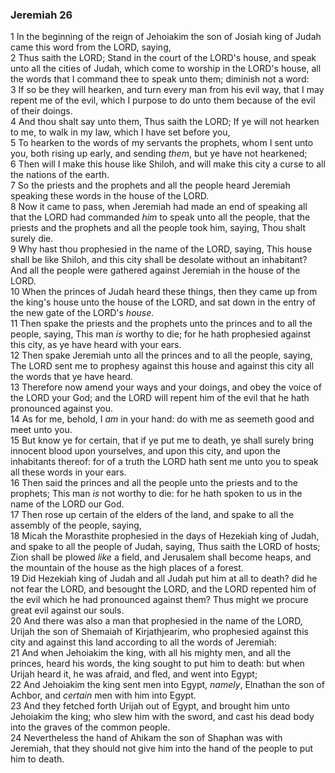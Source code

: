 ### Jeremiah 26

1 In the beginning of the reign of Jehoiakim the son of Josiah king of Judah came this word from the LORD, saying,  
2 Thus saith the LORD; Stand in the court of the LORD's house, and speak unto all the cities of Judah, which come to worship in the LORD's house, all the words that I command thee to speak unto them; diminish not a word:  
3 If so be they will hearken, and turn every man from his evil way, that I may repent me of the evil, which I purpose to do unto them because of the evil of their doings.  
4 And thou shalt say unto them, Thus saith the LORD; If ye will not hearken to me, to walk in my law, which I have set before you,  
5 To hearken to the words of my servants the prophets, whom I sent unto you, both rising up early, and sending *them*, but ye have not hearkened;  
6 Then will I make this house like Shiloh, and will make this city a curse to all the nations of the earth.  
7 So the priests and the prophets and all the people heard Jeremiah speaking these words in the house of the LORD.  
8 Now it came to pass, when Jeremiah had made an end of speaking all that the LORD had commanded *him* to speak unto all the people, that the priests and the prophets and all the people took him, saying, Thou shalt surely die.  
9 Why hast thou prophesied in the name of the LORD, saying, This house shall be like Shiloh, and this city shall be desolate without an inhabitant? And all the people were gathered against Jeremiah in the house of the LORD.  
10 When the princes of Judah heard these things, then they came up from the king's house unto the house of the LORD, and sat down in the entry of the new gate of the LORD's *house*.  
11 Then spake the priests and the prophets unto the princes and to all the people, saying, This man *is* worthy to die; for he hath prophesied against this city, as ye have heard with your ears.  
12 Then spake Jeremiah unto all the princes and to all the people, saying, The LORD sent me to prophesy against this house and against this city all the words that ye have heard.  
13 Therefore now amend your ways and your doings, and obey the voice of the LORD your God; and the LORD will repent him of the evil that he hath pronounced against you.  
14 As for me, behold, I *am* in your hand: do with me as seemeth good and meet unto you.  
15 But know ye for certain, that if ye put me to death, ye shall surely bring innocent blood upon yourselves, and upon this city, and upon the inhabitants thereof: for of a truth the LORD hath sent me unto you to speak all these words in your ears.  
16 Then said the princes and all the people unto the priests and to the prophets; This man *is* not worthy to die: for he hath spoken to us in the name of the LORD our God.  
17 Then rose up certain of the elders of the land, and spake to all the assembly of the people, saying,  
18 Micah the Morasthite prophesied in the days of Hezekiah king of Judah, and spake to all the people of Judah, saying, Thus saith the LORD of hosts; Zion shall be plowed *like* a field, and Jerusalem shall become heaps, and the mountain of the house as the high places of a forest.  
19 Did Hezekiah king of Judah and all Judah put him at all to death? did he not fear the LORD, and besought the LORD, and the LORD repented him of the evil which he had pronounced against them? Thus might we procure great evil against our souls.  
20 And there was also a man that prophesied in the name of the LORD, Urijah the son of Shemaiah of Kirjathjearim, who prophesied against this city and against this land according to all the words of Jeremiah:  
21 And when Jehoiakim the king, with all his mighty men, and all the princes, heard his words, the king sought to put him to death: but when Urijah heard it, he was afraid, and fled, and went into Egypt;  
22 And Jehoiakim the king sent men into Egypt, *namely*, Elnathan the son of Achbor, and *certain* men with him into Egypt.  
23 And they fetched forth Urijah out of Egypt, and brought him unto Jehoiakim the king; who slew him with the sword, and cast his dead body into the graves of the common people.  
24 Nevertheless the hand of Ahikam the son of Shaphan was with Jeremiah, that they should not give him into the hand of the people to put him to death.  
